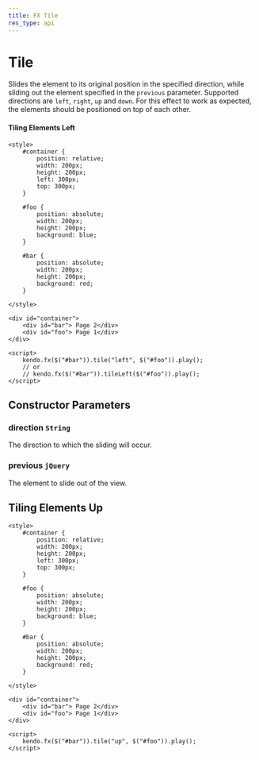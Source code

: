 ```yaml
---
title: FX Tile
res_type: api
---
```


# Tile

Slides the element to its original position in the specified direction, while sliding out the element specified in the `previous` parameter.
Supported directions are `left`, `right`, `up` and `down`.
For this effect to work as expected, the elements should be positioned on top of each other.

#### Tiling Elements Left

    <style>
        #container {
            position: relative;
            width: 200px;
            height: 200px;
            left: 300px;
            top: 300px;
        }

        #foo {
            position: absolute;
            width: 200px;
            height: 200px;
            background: blue;
        }

        #bar {
            position: absolute;
            width: 200px;
            height: 200px;
            background: red;
        }

    </style>

    <div id="container">
        <div id="bar"> Page 2</div>
        <div id="foo"> Page 1</div>
    </div>

    <script>
        kendo.fx($("#bar")).tile("left", $("#foo")).play();
        // or
        // kendo.fx($("#bar")).tileLeft($("#foo")).play();
    </script>

## Constructor Parameters

### direction `String`

The direction to which the sliding will occur.

### previous `jQuery`

The element to slide out of the view.

## Tiling Elements Up

    <style>
        #container {
            position: relative;
            width: 200px;
            height: 200px;
            left: 300px;
            top: 300px;
        }

        #foo {
            position: absolute;
            width: 200px;
            height: 200px;
            background: blue;
        }

        #bar {
            position: absolute;
            width: 200px;
            height: 200px;
            background: red;
        }

    </style>

    <div id="container">
        <div id="bar"> Page 2</div>
        <div id="foo"> Page 1</div>
    </div>

    <script>
        kendo.fx($("#bar")).tile("up", $("#foo")).play();
    </script>
